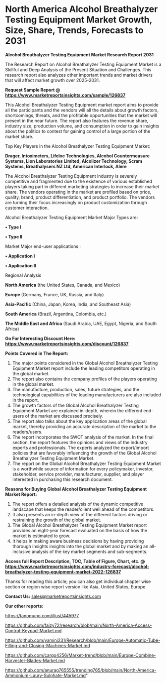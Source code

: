 # North America Alcohol Breathalyzer Testing Equipment Market Growth, Size, Share, Trends, Forecasts to 2031

<strong>Alcohol Breathalyzer Testing Equipment Market Research Report 2031</strong>

The Research Report on Alcohol Breathalyzer Testing Equipment Market is a Skillful and Deep Analysis of the Present Situation and Challenges. This research report also analyzes other important trends and market drivers that will affect market growth over 2025-2031.

<strong>Request Sample Report @ <a href=https://www.marketreportsinsights.com/sample/126837>https://www.marketreportsinsights.com/sample/126837</a></strong>

This Alcohol Breathalyzer Testing Equipment market report aims to provide all the participants and the vendors will all the details about growth factors, shortcomings, threats, and the profitable opportunities that the market will present in the near future. The report also features the revenue share, industry size, production volume, and consumption in order to gain insights about the politics to contest for gaining control of a large portion of the market share.

Top Key Players in the Alcohol Breathalyzer Testing Equipment Market:

<strong>Drager, Intoximeters, Lifeloc Technologies, Alcohol Countermeasure Systems, Lion Laboratories Limited, Alcolizer Technology, Scram Systems, Breathalysers NZ Ltd, American Interlock, Alere</strong>

The Alcohol Breathalyzer Testing Equipment Industry is severely competitive and fragmented due to the existence of various established players taking part in different marketing strategies to increase their market share. The vendors operating in the market are profiled based on price, quality, brand, product differentiation, and product portfolio. The vendors are turning their focus increasingly on product customization through customer interaction.

Alcohol Breathalyzer Testing Equipment Market Major Types are:

<strong>• Type I

• Type II</strong>

Market Major end-user applications :

<strong>• Application I

• Application II</strong>

Regional Analysis

</u><strong><b>North America</b></strong> (the United States, Canada, and Mexico)

<strong><b>Europe </b></strong>(Germany, France, UK, Russia, and Italy)

<strong><b>Asia-Pacific</b></strong> (China, Japan, Korea, India, and Southeast Asia)

<strong><b>South America</b></strong> (Brazil, Argentina, Colombia, etc.)

<strong><b>The Middle East and Africa</b></strong> (Saudi Arabia, UAE, Egypt, Nigeria, and South Africa)

<strong>Go For Interesting Discount Here: <a href=https://www.marketreportsinsights.com/discount/126837>https://www.marketreportsinsights.com/discount/126837</a></strong>

<strong>Points Covered in The Report:</strong>
<ol>
  <li>The major points considered in the Global Alcohol Breathalyzer Testing Equipment Market report include the leading competitors operating in the global market.</li>
  <li>The report also contains the company profiles of the players operating in the global market.</li>
  <li>The manufacture, production, sales, future strategies, and the technological capabilities of the leading manufacturers are also included in the report.</li>
  <li>The growth factors of the Global Alcohol Breathalyzer Testing Equipment Market are explained in-depth, wherein the different end-users of the market are discussed precisely.</li>
  <li>The report also talks about the key application areas of the global market, thereby providing an accurate description of the market to the readers/users.</li>
  <li>The report incorporates the SWOT analysis of the market. In the final section, the report features the opinions and views of the industry experts and professionals. The experts analyzed the export/import policies that are favorably influencing the growth of the Global Alcohol Breathalyzer Testing Equipment Market.</li>
  <li>The report on the Global Alcohol Breathalyzer Testing Equipment Market is a worthwhile source of information for every policymaker, investor, stakeholder, service provider, manufacturer, supplier, and player interested in purchasing this research document.</li>
</ol>
<strong>Reasons for Buying Global Alcohol Breathalyzer Testing Equipment Market Report:</strong>

<ol>
  <li>The report offers a detailed analysis of the dynamic competitive landscape that keeps the reader/client well ahead of the competitors.</li>
  <li>It also presents an in-depth view of the different factors driving or restraining the growth of the global market.</li>
  <li>The Global Alcohol Breathalyzer Testing Equipment Market report provides an eight-year forecast evaluated on the basis of how the market is estimated to grow.</li>
  <li>It helps in making aware business decisions by having providing thorough insights insights into the global market and by making an all-inclusive analysis of the key market segments and sub-segments.</li>
</ol>
<strong>Access full Report Description, TOC, Table of Figure, Chart, etc. @ <a href=https://www.marketreportsinsights.com/industry-forecast/alcohol-breathalyzer-testing-equipment-market-2022-126837>https://www.marketreportsinsights.com/industry-forecast/alcohol-breathalyzer-testing-equipment-market-2022-126837</a></strong>


Thanks for reading this article; you can also get individual chapter wise section or region wise report version like Asia, United States, Europe.

<strong>Contact Us:</strong>
sales@marketreportsinsights.com

<strong>Our other reports:</strong>

<a href=https://tanomuno.com/illust/445977>https://tanomuno.com/illust/445977</a>

<a href=https://github.com/faizy72/research/blob/main/North-America-Access-Control-Keypad-Market.md>https://github.com/faizy72/research/blob/main/North-America-Access-Control-Keypad-Market.md</a>

<a href=https://github.com/yamini231/Research/blob/main/Europe-Automatic-Tube-Filling-and-Closing-Machines-Market.md>https://github.com/yamini231/Research/blob/main/Europe-Automatic-Tube-Filling-and-Closing-Machines-Market.md</a>

<a href=https://github.com/cargo4256/Market-trend/blob/main/Europe-Combine-Harvester-Blades-Market.md>https://github.com/cargo4256/Market-trend/blob/main/Europe-Combine-Harvester-Blades-Market.md</a>

<a href=https://github.com/anurag765555/trending765/blob/main/North-America-Ammonium-Laury-Sulphate-Market.md>https://github.com/anurag765555/trending765/blob/main/North-America-Ammonium-Laury-Sulphate-Market.md</a>"
